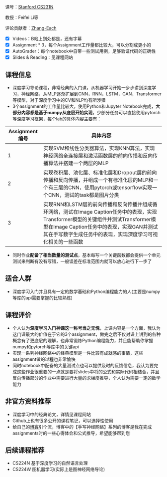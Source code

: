 课号：[Stanford CS231N](http://cs231n.stanford.edu/)

教授：Feifei Li等

评论贡献者：[Zhang-Each](https://github.com/Zhang-Each)

- [x] Videos：B站上到处都是，还有字幕
- [x] Assignment * 3，每个Assignment工作量都比较大，可以分割成更小的
- [x] AutoGrader：每个notebook中自带一些测试用例，足够验证代码的正确性
- [x] Slides & Reading：见课程网站

## 课程信息

- 深度学习导论课程，非常经典的入门课，从机器学习开始一步步讲到深度学习，神经网络，从MLP逐渐扩展到CNN，RNN，LSTM，GAN，Transformer等模型，对于深度学习中的CV和NLP均有所涉猎
- 3个assignment的工作量比较大，使用Python和Jupyter Notebook完成，**大部分内容都是基于numpy从底层开始实现**，少部分任务可以直接使用pytorch等深度学习框架，每个lab的具体内容主要有：

| Assignment编号 | 具体内容                                                     |
| -------------- | ------------------------------------------------------------ |
| 1              | 实现SVM和线性分类器算法，实现KNN算法，实现神经网络全连接层和激活函数层的前向传播和反向传播算法并搭建一个两层的MLP |
| 2              | 实现卷积层、池化层、标准化层和Dropout层的前向传播和反向传播，并组成一个有标准化层的MLP和一个有三层的CNN，使用pytorch或tensorflow实现一个CNN，测试的task都是图片分类 |
| 3              | 实现RNN和LSTM层的前向传播和反向传播并组成循环网络，测试在Image Caption任务中的表现，实现Transformer模型的关键组件并测试Transformer模型在Image Caption任务中的表现，实现GAN并测试其在手写数字生成任务中的表现，实现深度学习可视化相关的一些函数 |

- 同时作业**配备了相当数量的测试点**，基本每写一个关键函数都会提供一个单元测试来判断有没有写错，一般误差在标准范围内就可以放心进行下一步了

## 适合人群

- 深度学习入门并且具有一定的数学基础和Python编程能力的人(主要是numpy等库的api需要掌握的比较熟练)

## 课程评价

- 个人认为**深度学习入门神课这一称号当之无愧**，上课内容是一个方面，我认为这门课最大的价值在于它的3个assignment，做完之后不仅对课上讲到的各种概念有了更底层的理解，也非常锻炼Python编程能力，并且能帮助你掌握numpy和pytorch等库中的关键api
- 实现一系列神经网络中的经典模型是一件比较有成就感的事情，这些assignment做的过程也非常愉快
- 同时notebook中配备的大量测试点也可以提供及时的反馈信息，我认为要完成这些作业很重要的一点就是要将slides中将的公式和实际代码相结合，并且反向传播部分的作业中需要进行大量的求梯度推导，个人认为需要一定的数学能力

## 非官方资料推荐

- 深度学习中的经典论文，详情见课程网站
- Github上也有很多公开的课程笔记，可以选择性使用
- 给自己的[博客](https://zhang-each.github.io/)引个流，博客中的【手写神经网络】系列的博客是我在完成assignments时的一些心得体会和公式推导，希望能够帮到您

## 后续课程推荐

- CS224N 基于深度学习的自然语言处理
- CS224W 图机器学习(实际上是图神经网络导论)